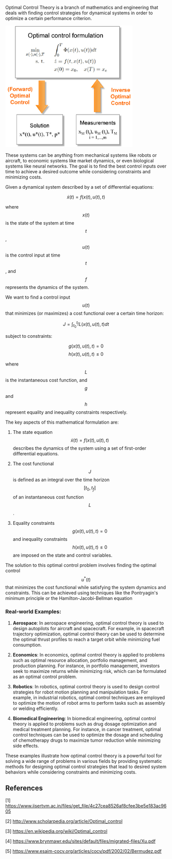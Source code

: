 Optimal Control Theory is a branch of mathematics and engineering that deals with finding control strategies for dynamical systems in order to optimize a certain performance criterion. 

![alt text](image.png)

These systems can be anything from mechanical systems like robots or aircraft, to economic systems like market dynamics, or even biological systems like neural networks. The goal is to find the best control inputs over time to achieve a desired outcome while considering constraints and minimizing costs.

Given a dynamical system described by a set of differential equations:

$$ \dot{x}(t) = f(x(t), u(t), t) $$

where $$ x(t) $$ is the state of the system at time $$ t $$, $$ u(t) $$ is the control input at time $$ t $$, and $$ f $$ represents the dynamics of the system.

We want to find a control input $$ u(t) $$ that minimizes (or maximizes) a cost functional over a certain time horizon:

$$ J = \int_{t_0}^{t_f} L(x(t), u(t), t) dt $$

subject to constraints:

$$ g(x(t), u(t), t) = 0 $$
$$ h(x(t), u(t), t) \leq 0 $$

where $$ L $$ is the instantaneous cost function, and $$ g $$ and $$ h $$ represent equality and inequality constraints respectively.

The key aspects of this mathematical formulation are:

1. The state equation $$ \dot{x}(t) = f(x(t), u(t), t) $$ describes the dynamics of the system using a set of first-order differential equations.

2. The cost functional $$ J $$ is defined as an integral over the time horizon $$ [t_0, t_f] $$ of an instantaneous cost function $$ L $$.

3. Equality constraints $$ g(x(t), u(t), t) = 0 $$ and inequality constraints $$ h(x(t), u(t), t) \leq 0 $$ are imposed on the state and control variables.

The solution to this optimal control problem involves finding the optimal control $$ u^*(t) $$ that minimizes the cost functional while satisfying the system dynamics and constraints. This can be achieved using techniques like the Pontryagin's minimum principle or the Hamilton-Jacobi-Bellman equation


### Real-world Examples:

1. **Aerospace**: In aerospace engineering, optimal control theory is used to design autopilots for aircraft and spacecraft. For example, in spacecraft trajectory optimization, optimal control theory can be used to determine the optimal thrust profiles to reach a target orbit while minimizing fuel consumption.

2. **Economics**: In economics, optimal control theory is applied to problems such as optimal resource allocation, portfolio management, and production planning. For instance, in portfolio management, investors seek to maximize returns while minimizing risk, which can be formulated as an optimal control problem.

3. **Robotics**: In robotics, optimal control theory is used to design control strategies for robot motion planning and manipulation tasks. For example, in industrial robotics, optimal control techniques are employed to optimize the motion of robot arms to perform tasks such as assembly or welding efficiently.

4. **Biomedical Engineering**: In biomedical engineering, optimal control theory is applied to problems such as drug dosage optimization and medical treatment planning. For instance, in cancer treatment, optimal control techniques can be used to optimize the dosage and scheduling of chemotherapy drugs to maximize tumor reduction while minimizing side effects.

These examples illustrate how optimal control theory is a powerful tool for solving a wide range of problems in various fields by providing systematic methods for designing optimal control strategies that lead to desired system behaviors while considering constraints and minimizing costs.

## References

[1] https://www.iisertvm.ac.in/files/get_file/4c27cea8526af8cfee3be5e183ac9605

[2] http://www.scholarpedia.org/article/Optimal_control

[3] https://en.wikipedia.org/wiki/Optimal_control

[4] https://www.brynmawr.edu/sites/default/files/migrated-files/Xu.pdf

[5] https://www.esaim-cocv.org/articles/cocv/pdf/2002/02/Bermudez.pdf